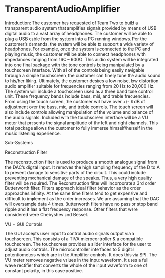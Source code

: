 # TransparentAudioAmplifier

Introduction: The customer has requested of Team Two to build a transparent audio system that amplifies signals provided by means of USB digital audio to a vast array of headphones. The customer will be able to plug a USB cable from the system into a PC running windows. Per the customer’s demands, the system will be able to support a wide variety of headphones. For example, once the system is connected to the PC and playing music, the customer will be able to connect headphones with impedances ranging from 16Ω – 600Ω. This audio system will be integrated into one final package with the tone controls being manipulated by a touchscreen interface. With all of the controls being easily navigable through a simple touchscreen, the customer can finely tune the audio sound to his/her liking. Ultimately, the customer desires a low noise, low distortion audio amplifier suitable for frequencies ranging from 20 Hz to 20,000 Hz. The system will include a touchscreen used as a three band tone control unit. These frequency bands include bass, mid, and treble frequencies. From using the touch screen, the customer will have over +/- 6 dB of adjustment over the bass, mid, and treble controls.   The touch screen will also include controls allowing manipulation of the volume and balance of the audio signals. Included with the touchscreen interface will be a VU meter that presents the signal amplitude of the left and right channels. This total package allows the customer to fully immerse himself/herself in the music listening experience. 



Sub-Systems

Reconstruction Filter

The reconstruction filter is used to produce a smooth analogue signal from the DAC’s digital input. It removes the high sampling frequency of the D to A to prevent damage to sensitive parts of the circuit. This could include preventing mechanical damage of the speaker. Thus, a very high quality filter will be required. The Reconstruction filter will incorporate a 3rd order Butterworth filter. Filters approach ideal filter behavior as the order approaches infinity. At the same time filters tend to get expensive and difficult to implement as the order increases. We are assuming that the DAC will oversample data 4 times. Butterworth filters have no pass or stop band ripple and it has a flat frequency response. Other filters that were considered were Chebyshev and Bessel.

VU + GUI Controls

The GUI accepts user input to control audio signals output via a touchscreen. This consists of a TIVA microcontroller & a compatible touchscreen. The touchscreen provides a slider interface for the user to adjust audio controls. The microcontroller interfaces to 5 digital potentiometers which are in the Amplifier controls. It does this via SPI. The VU meter removes negative values in the input waveform. It uses a full wave rectifier that converts the whole of the input waveform to one of constant polarity, in this case positive.

